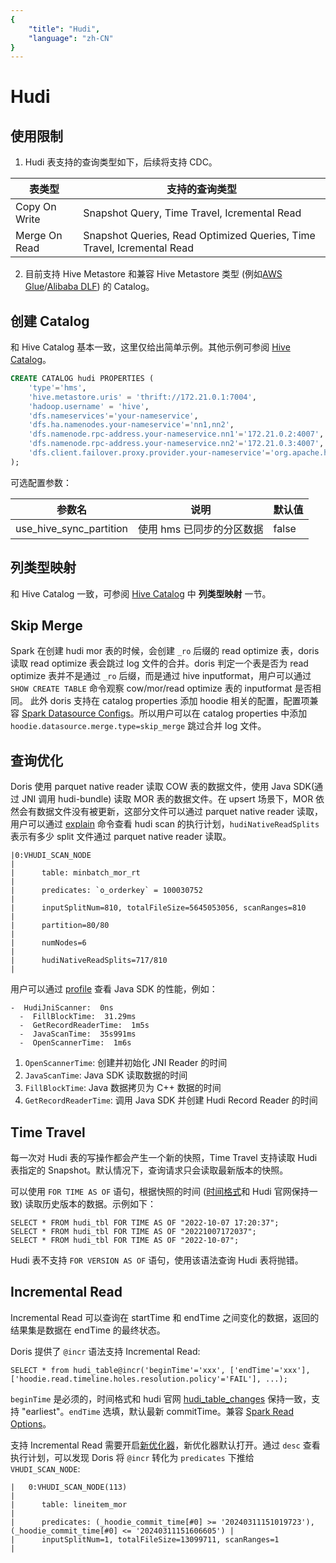 ```yaml
---
{
    "title": "Hudi",
    "language": "zh-CN"
}
---
```


<!-- 
Licensed to the Apache Software Foundation (ASF) under one
or more contributor license agreements.  See the NOTICE file
distributed with this work for additional information
regarding copyright ownership.  The ASF licenses this file
to you under the Apache License, Version 2.0 (the
"License"); you may not use this file except in compliance
with the License.  You may obtain a copy of the License at

  http://www.apache.org/licenses/LICENSE-2.0

Unless required by applicable law or agreed to in writing,
software distributed under the License is distributed on an
"AS IS" BASIS, WITHOUT WARRANTIES OR CONDITIONS OF ANY
KIND, either express or implied.  See the License for the
specific language governing permissions and limitations
under the License.
-->


# Hudi

## 使用限制

1. Hudi 表支持的查询类型如下，后续将支持 CDC。

|  表类型   | 支持的查询类型  |
|  ----  | ----  |
| Copy On Write  | Snapshot Query, Time Travel, Icremental Read |
| Merge On Read  | Snapshot Queries, Read Optimized Queries, Time Travel, Icremental Read |

2. 目前支持 Hive Metastore 和兼容 Hive Metastore 类型 (例如[AWS Glue](./hive.md)/[Alibaba DLF](./dlf.md)) 的 Catalog。

## 创建 Catalog

和 Hive Catalog 基本一致，这里仅给出简单示例。其他示例可参阅 [Hive Catalog](./hive.md)。

```sql
CREATE CATALOG hudi PROPERTIES (
    'type'='hms',
    'hive.metastore.uris' = 'thrift://172.21.0.1:7004',
    'hadoop.username' = 'hive',
    'dfs.nameservices'='your-nameservice',
    'dfs.ha.namenodes.your-nameservice'='nn1,nn2',
    'dfs.namenode.rpc-address.your-nameservice.nn1'='172.21.0.2:4007',
    'dfs.namenode.rpc-address.your-nameservice.nn2'='172.21.0.3:4007',
    'dfs.client.failover.proxy.provider.your-nameservice'='org.apache.hadoop.hdfs.server.namenode.ha.ConfiguredFailoverProxyProvider'
);
```

可选配置参数：

|参数名 | 说明 | 默认值|
|---|---|---|
|use_hive_sync_partition|使用 hms 已同步的分区数据|false|

## 列类型映射

和 Hive Catalog 一致，可参阅 [Hive Catalog](./hive.md) 中 **列类型映射** 一节。

## Skip Merge
Spark 在创建 hudi mor 表的时候，会创建 `_ro` 后缀的 read optimize 表，doris 读取 read optimize 表会跳过 log 文件的合并。doris 判定一个表是否为 read optimize 表并不是通过 `_ro` 后缀，而是通过 hive inputformat，用户可以通过 `SHOW CREATE TABLE` 命令观察 cow/mor/read optimize 表的 inputformat 是否相同。
此外 doris 支持在 catalog properties 添加 hoodie 相关的配置，配置项兼容 [Spark Datasource Configs](https://hudi.apache.org/docs/configurations/#Read-Options)。所以用户可以在 catalog properties 中添加 `hoodie.datasource.merge.type=skip_merge` 跳过合并 log 文件。

## 查询优化

Doris 使用 parquet native reader 读取 COW 表的数据文件，使用 Java SDK(通过 JNI 调用 hudi-bundle) 读取 MOR 表的数据文件。在 upsert 场景下，MOR 依然会有数据文件没有被更新，这部分文件可以通过 parquet native reader 读取，用户可以通过 [explain](../../query/query-analysis/query-analysis) 命令查看 hudi scan 的执行计划，`hudiNativeReadSplits` 表示有多少 split 文件通过 parquet native reader 读取。
```
|0:VHUDI_SCAN_NODE                                                             |
|      table: minbatch_mor_rt                                                  |
|      predicates: `o_orderkey` = 100030752                                    |
|      inputSplitNum=810, totalFileSize=5645053056, scanRanges=810             |
|      partition=80/80                                                         |
|      numNodes=6                                                              |
|      hudiNativeReadSplits=717/810                                            |
```
用户可以通过 [profile](../../admin-manual/fe/profile-action) 查看 Java SDK 的性能，例如：
```
-  HudiJniScanner:  0ns
  -  FillBlockTime:  31.29ms
  -  GetRecordReaderTime:  1m5s
  -  JavaScanTime:  35s991ms
  -  OpenScannerTime:  1m6s
```
1. `OpenScannerTime`: 创建并初始化 JNI Reader 的时间
2. `JavaScanTime`: Java SDK 读取数据的时间
3. `FillBlockTime`: Java 数据拷贝为 C++ 数据的时间
4. `GetRecordReaderTime`: 调用 Java SDK 并创建 Hudi Record Reader 的时间

## Time Travel

每一次对 Hudi 表的写操作都会产生一个新的快照，Time Travel 支持读取 Hudi 表指定的 Snapshot。默认情况下，查询请求只会读取最新版本的快照。

可以使用 `FOR TIME AS OF` 语句，根据快照的时间 ([时间格式](https://hudi.apache.org/docs/0.14.0/quick-start-guide/#timetravel)和 Hudi 官网保持一致) 读取历史版本的数据。示例如下：
```
SELECT * FROM hudi_tbl FOR TIME AS OF "2022-10-07 17:20:37";
SELECT * FROM hudi_tbl FOR TIME AS OF "20221007172037";
SELECT * FROM hudi_tbl FOR TIME AS OF "2022-10-07";
```
Hudi 表不支持 `FOR VERSION AS OF` 语句，使用该语法查询 Hudi 表将抛错。

## Incremental Read
Incremental Read 可以查询在 startTime 和 endTime 之间变化的数据，返回的结果集是数据在 endTime 的最终状态。

Doris 提供了 `@incr` 语法支持 Incremental Read:
```
SELECT * from hudi_table@incr('beginTime'='xxx', ['endTime'='xxx'], ['hoodie.read.timeline.holes.resolution.policy'='FAIL'], ...);
```
`beginTime` 是必须的，时间格式和 hudi 官网 [hudi_table_changes](https://hudi.apache.org/docs/0.14.0/quick-start-guide/#incremental-query) 保持一致，支持 "earliest"。`endTime` 选填，默认最新 commitTime。兼容 [Spark Read Options](https://hudi.apache.org/docs/0.14.0/configurations#Read-Options)。

支持 Incremental Read 需要开启[新优化器](../../query/nereids/nereids)，新优化器默认打开。通过 `desc` 查看执行计划，可以发现 Doris 将 `@incr` 转化为 `predicates` 下推给 `VHUDI_SCAN_NODE`:
```
|   0:VHUDI_SCAN_NODE(113)                                                                                            |
|      table: lineitem_mor                                                                                            |
|      predicates: (_hoodie_commit_time[#0] >= '20240311151019723'), (_hoodie_commit_time[#0] <= '20240311151606605') |
|      inputSplitNum=1, totalFileSize=13099711, scanRanges=1                                                          |
```
